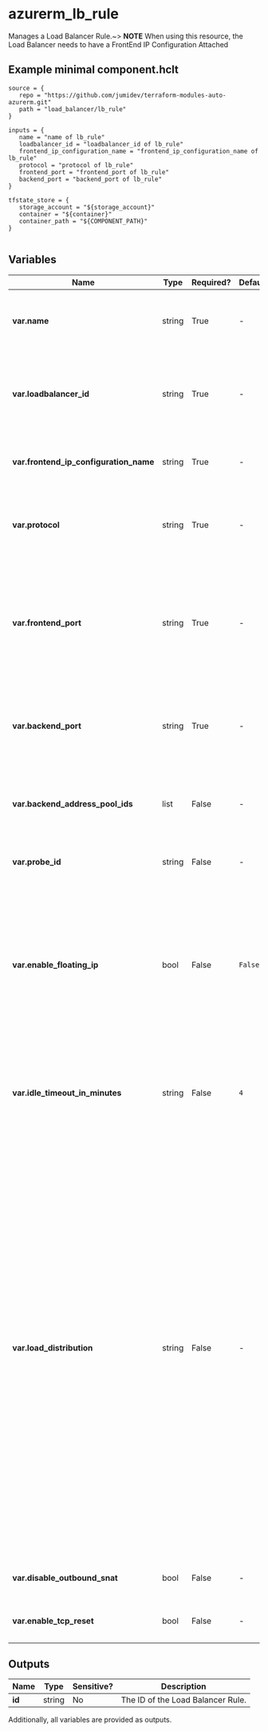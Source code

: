 # azurerm_lb_rule

Manages a Load Balancer Rule.~> **NOTE** When using this resource, the Load Balancer needs to have a FrontEnd IP Configuration Attached

## Example minimal component.hclt

```hcl
source = {
   repo = "https://github.com/jumidev/terraform-modules-auto-azurerm.git" 
   path = "load_balancer/lb_rule" 
}

inputs = {
   name = "name of lb_rule" 
   loadbalancer_id = "loadbalancer_id of lb_rule" 
   frontend_ip_configuration_name = "frontend_ip_configuration_name of lb_rule" 
   protocol = "protocol of lb_rule" 
   frontend_port = "frontend_port of lb_rule" 
   backend_port = "backend_port of lb_rule" 
}

tfstate_store = {
   storage_account = "${storage_account}" 
   container = "${container}" 
   container_path = "${COMPONENT_PATH}" 
}


```

## Variables

| Name | Type | Required? |  Default  |  possible values |  Description |
| ---- | ---- | --------- |  ----------- | ----------- | ----------- |
| **var.name** | string | True | -  |  -  |  Specifies the name of the LB Rule. Changing this forces a new resource to be created. | 
| **var.loadbalancer_id** | string | True | -  |  -  |  The ID of the Load Balancer in which to create the Rule. Changing this forces a new resource to be created. | 
| **var.frontend_ip_configuration_name** | string | True | -  |  -  |  The name of the frontend IP configuration to which the rule is associated. | 
| **var.protocol** | string | True | -  |  `Tcp`, `Udp`, `All`  |  The transport protocol for the external endpoint. Possible values are `Tcp`, `Udp` or `All`. | 
| **var.frontend_port** | string | True | -  |  -  |  The port for the external endpoint. Port numbers for each Rule must be unique within the Load Balancer. Possible values range between 0 and 65534, inclusive. | 
| **var.backend_port** | string | True | -  |  -  |  The port used for internal connections on the endpoint. Possible values range between 0 and 65535, inclusive. | 
| **var.backend_address_pool_ids** | list | False | -  |  -  |  A list of reference to a Backend Address Pool over which this Load Balancing Rule operates. | 
| **var.probe_id** | string | False | -  |  -  |  A reference to a Probe used by this Load Balancing Rule. | 
| **var.enable_floating_ip** | bool | False | `False`  |  -  |  Are the Floating IPs enabled for this Load Balncer Rule? A "floating” IP is reassigned to a secondary server in case the primary server fails. Required to configure a SQL AlwaysOn Availability Group. Defaults to `false`. | 
| **var.idle_timeout_in_minutes** | string | False | `4`  |  `4`, `30`  |  Specifies the idle timeout in minutes for TCP connections. Valid values are between `4` and `30` minutes. Defaults to `4` minutes. | 
| **var.load_distribution** | string | False | -  |  `Default`, `SourceIP`, `SourceIPProtocol`, `None`, `Client IP`, `Client IP and Protocol`  |  Specifies the load balancing distribution type to be used by the Load Balancer. Possible values are: `Default` – The load balancer is configured to use a 5 tuple hash to map traffic to available servers. `SourceIP` – The load balancer is configured to use a 2 tuple hash to map traffic to available servers. `SourceIPProtocol` – The load balancer is configured to use a 3 tuple hash to map traffic to available servers. Also known as Session Persistence, where the options are called `None`, `Client IP` and `Client IP and Protocol` respectively. | 
| **var.disable_outbound_snat** | bool | False | -  |  -  |  Is snat enabled for this Load Balancer Rule? Default `false`. | 
| **var.enable_tcp_reset** | bool | False | -  |  -  |  Is TCP Reset enabled for this Load Balancer Rule? | 



## Outputs

| Name | Type | Sensitive? | Description |
| ---- | ---- | --------- | --------- |
| **id** | string | No  | The ID of the Load Balancer Rule. | 

Additionally, all variables are provided as outputs.
